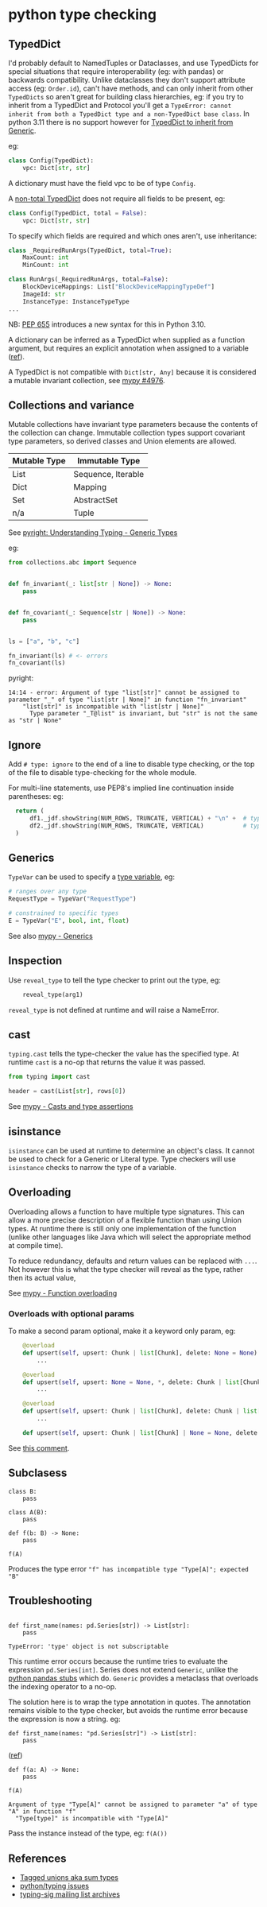 # python type checking

## TypedDict

I'd probably default to NamedTuples or Dataclasses, and use TypedDicts for special situations that require interoperability (eg: with pandas) or backwards compatibility. Unlike dataclasses they don't support attribute access (eg: `Order.id`), can't have methods, and can only inherit from other `TypedDicts` so aren't great for building class hierarchies, eg: if you try to inherit from a TypedDict and Protocol you'll get a `TypeError: cannot inherit from both a TypedDict type and a non-TypedDict base class`. In python 3.11 there is no support however for [TypedDict to inherit from Generic](https://github.com/python/cpython/issues/89026#issuecomment-1116093221).

eg:

```python
class Config(TypedDict):
    vpc: Dict[str, str]
```

A dictionary must have the field vpc to be of type `Config`.

A [non-total TypedDict](https://mypy.readthedocs.io/en/stable/more_types.html#totality) does not require all fields to be present, eg:

```python
class Config(TypedDict, total = False):
    vpc: Dict[str, str]
```

To specify which fields are required and which ones aren't, use inheritance:

```python
class _RequiredRunArgs(TypedDict, total=True):
    MaxCount: int
    MinCount: int

class RunArgs(_RequiredRunArgs, total=False):
    BlockDeviceMappings: List["BlockDeviceMappingTypeDef"]
    ImageId: str
    InstanceType: InstanceTypeType
...
```

NB: [PEP 655](https://www.python.org/dev/peps/pep-0655/) introduces a new syntax for this in Python 3.10.

A dictionary can be inferred as a TypedDict when supplied as a function argument, but requires an explicit annotation when assigned to a variable ([ref](https://github.com/microsoft/pyright/issues/1727#issuecomment-813123780)).

A TypedDict is not compatible with `Dict[str, Any]` because it is considered a mutable invariant collection, see [mypy #4976](https://github.com/python/mypy/issues/4976).

## Collections and variance

Mutable collections have invariant type parameters because the contents of the collection can change.
Immutable collection types support covariant type parameters, so derived classes and Union elements are allowed.

| Mutable Type | Immutable Type     |
| ------------ | ------------------ |
| List         | Sequence, Iterable |
| Dict         | Mapping            |
| Set          | AbstractSet        |
| n/a          | Tuple              |

See [pyright: Understanding Typing - Generic Types](https://github.com/microsoft/pyright/blob/c83a95e/docs/type-concepts.md#generic-types)

eg:

```python
from collections.abc import Sequence


def fn_invariant(_: list[str | None]) -> None:
    pass


def fn_covariant(_: Sequence[str | None]) -> None:
    pass


ls = ["a", "b", "c"]

fn_invariant(ls) # <- errors
fn_covariant(ls)
```

pyright:

```
14:14 - error: Argument of type "list[str]" cannot be assigned to parameter "_" of type "list[str | None]" in function "fn_invariant"
    "list[str]" is incompatible with "list[str | None]"
      Type parameter "_T@list" is invariant, but "str" is not the same as "str | None"
```

## Ignore

Add `# type: ignore` to the end of a line to disable type checking, or the top of the file to disable type-checking for the whole module.

For multi-line statements, use PEP8's implied line continuation inside parentheses: eg:

```python
  return (
      df1._jdf.showString(NUM_ROWS, TRUNCATE, VERTICAL) + "\n" +  # type: ignore
      df2._jdf.showString(NUM_ROWS, TRUNCATE, VERTICAL)           # type: ignore
  )
```

## Generics

`TypeVar` can be used to specify a [type variable](https://www.python.org/dev/peps/pep-0483/#type-variables), eg:

```python
# ranges over any type
RequestType = TypeVar("RequestType")

# constrained to specific types
E = TypeVar("E", bool, int, float)
```

See also [mypy - Generics](https://mypy.readthedocs.io/en/stable/generics.html)

## Inspection

Use `reveal_type` to tell the type checker to print out the type, eg:

```python
    reveal_type(arg1)
```

`reveal_type` is not defined at runtime and will raise a NameError.

## cast

`typing.cast` tells the type-checker the value has the specified type. At runtime `cast` is a no-op that returns the value it was passed.

```python
from typing import cast

header = cast(List[str], rows[0])
```

See [mypy - Casts and type assertions](https://mypy.readthedocs.io/en/stable/casts.html)

## isinstance

`isinstance` can be used at runtime to determine an object's class. It cannot be used to check for a Generic or Literal type. Type checkers will use `isinstance` checks to narrow the type of a variable.

## Overloading

Overloading allows a function to have multiple type signatures. This can allow a more precise description of a flexible function than using Union types. At runtime there is still only one implementation of the function (unlike other languages like Java which will select the appropriate method at compile time).

To reduce redundancy, defaults and return values can be replaced with `...`. Not however this is what the type checker will reveal as the type, rather then its actual value,

See [mypy - Function overloading](https://mypy.readthedocs.io/en/stable/more_types.html#function-overloading)

### Overloads with optional params

To make a second param optional, make it a keyword only param, eg:

```python
    @overload
    def upsert(self, upsert: Chunk | list[Chunk], delete: None = None) -> None:
        ...

    @overload
    def upsert(self, upsert: None = None, *, delete: Chunk | list[Chunk]) -> None:
        ...

    @overload
    def upsert(self, upsert: Chunk | list[Chunk], delete: Chunk | list[Chunk]) -> None:
        ...

    def upsert(self, upsert: Chunk | list[Chunk] | None = None, delete: Chunk | list[Chunk] | None = None) -> None:
```

See [this comment](https://github.com/python/mypy/issues/5486#issuecomment-413229343).

## Subclasess

```
class B:
    pass

class A(B):
    pass

def f(b: B) -> None:
    pass

f(A)
```

Produces the type error `"f" has incompatible type "Type[A]"; expected "B"`

## Troubleshooting

```

def first_name(names: pd.Series[str]) -> List[str]:
    pass

TypeError: 'type' object is not subscriptable
```

This runtime error occurs because the runtime tries to evaluate the expression `pd.Series[int]`. Series does not extend `Generic`, unlike the [python pandas stubs](https://github.com/microsoft/python-type-stubs/blob/main/pandas/core/series.pyi#L51) which do. `Generic` provides a metaclass that overloads the indexing operator to a no-op.

The solution here is to wrap the type annotation in quotes. The annotation remains visible to the type checker, but avoids the runtime error because the expression is now a string. eg:

```
def first_name(names: "pd.Series[str]") -> List[str]:
    pass
```

([ref](https://github.com/python/typing/issues/410#issuecomment-293263300))

```
def f(a: A) -> None:
    pass

f(A)

Argument of type "Type[A]" cannot be assigned to parameter "a" of type "A" in function "f"
  "Type[type]" is incompatible with "Type[A]"
```

Pass the instance instead of the type, eg: `f(A())`

## References

- [Tagged unions aka sum types](https://mypy.readthedocs.io/en/stable/literal_types.html#tagged-unions)
- [python/typing issues](https://github.com/python/typing/issues)
- [typing-sig mailing list archives](https://mail.python.org/archives/list/typing-sig@python.org/)

